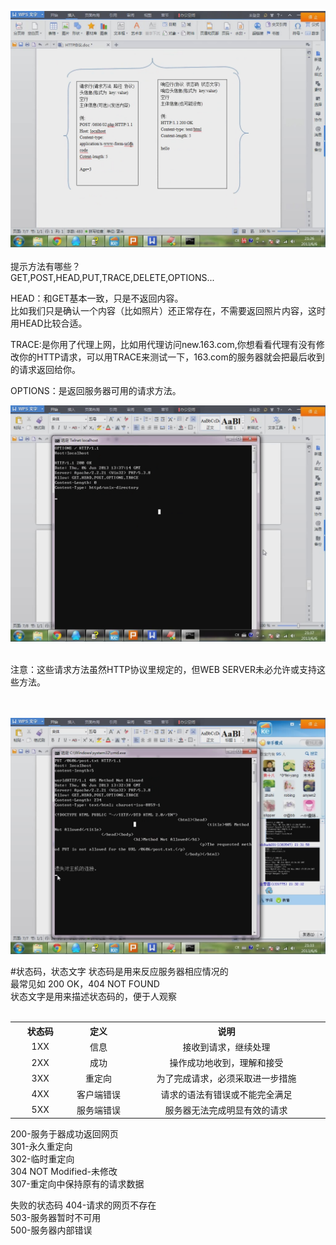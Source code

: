 ![](./image/foXieYi.png)
<br/><br/>
提示方法有哪些？  
GET,POST,HEAD,PUT,TRACE,DELETE,OPTIONS...  
 
HEAD：和GET基本一致，只是不返回内容。  
比如我们只是确认一个内容（比如照片）还正常存在，不需要返回照片内容，这时用HEAD比较合适。  
  
TRACE:是你用了代理上网，比如用代理访问new.163.com,你想看看代理有没有修改你的HTTP请求，可以用TRACE来测试一下，163.com的服务器就会把最后收到的请求返回给你。  
  
OPTIONS：是返回服务器可用的请求方法。   
 
![](./image/fifXieYi.png)  
<br/>

注意：这些请求方法虽然HTTP协议里规定的，但WEB SERVER未必允许或支持这些方法。  

<br/><br/>
![](./image/sixXieYi.png) 
<br/>

#状态码，状态文字
状态码是用来反应服务器相应情况的  
最常见如 200 OK，404 NOT FOUND  
状态文字是用来描述状态码的，便于人观察   
<br/>
<table>
	<tr>
		<th width="100">状态码</th>
		<th width="100">定义</th>
		<th width="400">说明</th>
	</tr>
	<tr align="center">
		<td>1XX</td>
		<td>信息</td>
		<td>接收到请求，继续处理</td>
	</tr>
	<tr align="center">
		<td>2XX</td>
		<td>成功</td>
		<td>操作成功地收到，理解和接受</td>
	</tr>
	<tr align="center">
		<td>3XX</td>
		<td>重定向</td>
		<td>为了完成请求，必须采取进一步措施</td>
	</tr>
	<tr align="center">
		<td>4XX</td>
		<td>客户端错误</td>
		<td>请求的语法有错误或不能完全满足</td>
	</tr>
	<tr align="center">
		<td>5XX</td>
		<td>服务端错误</td>
		<td>服务器无法完成明显有效的请求</td>
	</tr>
</table>  

200-服务于器成功返回网页  
301-永久重定向  
302-临时重定向  
304 NOT Modified-未修改  
307-重定向中保持原有的请求数据  
  
失败的状态码
404-请求的网页不存在  
503-服务器暂时不可用  
500-服务器内部错误  
    
